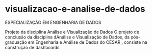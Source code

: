 # visualizacao-e-analise-de-dados

ESPECIALIZAÇÃO EM ENGENHARIA DE DADOS

Projeto da disciplina Análise e Visualização de Dados
O projeto de conclusão da disciplina dAnálise e Visualização de Dados,  da pós-graduação em Engenharia e Análise de Dados do CESAR , consiste na construção de dashboards
